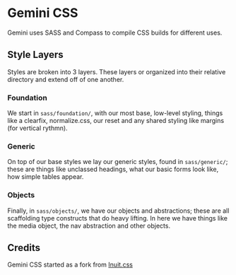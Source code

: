 # Gemini CSS

Gemini uses SASS and Compass to compile CSS builds for different uses.

## Style Layers

Styles are broken into 3 layers. These layers or organized into their relative directory and extend off of one another.

### Foundation

We start in ``sass/foundation/``, with our most base, low-level styling, things like a clearfix, normalize.css, our reset and any shared styling like margins (for vertical rythmn).

### Generic

On top of our base styles we lay our generic styles, found in ``sass/generic/``; these are things like unclassed headings, what our basic forms look like, how simple tables appear.

### Objects

Finally, in ``sass/objects/``, we have our objects and abstractions; these are all scaffolding type constructs that do heavy lifting. In here we have things like the media object, the nav abstraction and other objects.

## Credits

  Gemini CSS started as a fork from [Inuit.css](https://github.com/csswizardry/inuit.css)
